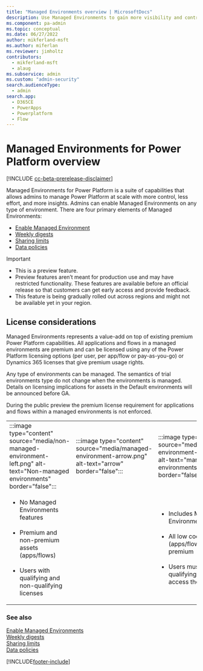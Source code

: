 ```yaml
---
title: "Managed Environments overview | MicrosoftDocs"
description: Use Managed Environments to gain more visibility and control of your Dynamics 365 applications and flows, with less effort.
ms.component: pa-admin
ms.topic: conceptual
ms.date: 06/27/2022
author: mikferland-msft
ms.author: miferlan
ms.reviewer: jimholtz
contributors:
  - mikferland-msft
  - alaug 
ms.subservice: admin
ms.custom: "admin-security"
search.audienceType: 
  - admin
search.app:
  - D365CE
  - PowerApps
  - Powerplatform
  - Flow
---
```

# Managed Environments for Power Platform overview

[!INCLUDE [cc-beta-prerelease-disclaimer](../includes/cc-beta-prerelease-disclaimer.md)]

Managed Environments for Power Platform is a suite of capabilities that allows admins to manage Power Platform at scale with more control, less effort, and more insights. Admins can enable Managed Environments on any type of environment. There are four primary elements of Managed Environments: 

- [Enable Managed Environment](managed-environment-enable.md)
- [Weekly digests](managed-environment-weekly-digests.md)
- [Sharing limits](managed-environment-sharing-limits.md)
- [Data policies](managed-environment-data-policies.md) 

> [!IMPORTANT]
> - This is a preview feature.
> - Preview features aren’t meant for production use and may have restricted functionality. These features are available before an official release so that customers can get early access and provide feedback.
> - This feature is being gradually rolled out across regions and might not be available yet in your region.

## License considerations

Managed Environments represents a value-add on top of  existing premium Power Platform capabilities. All applications and flows in a managed environments are premium and can be licensed using any of the Power Platform licensing options (per user, per app/flow or pay-as-you-go) or Dynamics 365 licenses that give premium usage rights. 

Any type of environments can be managed. The semantics of trial environments type do not change when the environments is managed. Details on licensing implications for assets in the Default environments will be announced before GA.

During the public preview the premium license requirement for applications and flows within a managed environments is not enforced. 

|  | | |
|---------|---------|---------|
|:::image type="content" source="media/non-managed-environment-left.png" alt-text="Non-managed environments" border="false":::     | :::image type="content" source="media/managed-environment-arrow.png" alt-text="arrow" border="false":::        | :::image type="content" source="media/managed-environment-right.png" alt-text="managed environments" border="false":::        |
|<ul><li>No Managed Environments features​</li> <br /><li>Premium and non-premium assets (apps/flows)​</li><br /><li>Users with qualifying and non-qualifying licenses</li></ul>     |         | <ul><li>Includes Managed Environments features​ </li><br /><li>All low code assets (apps/flows) become premium ​</li><br /> <li>Users must have a qualifying license to access the assets </li></ul>       |

### See also  
[Enable Managed Environments](managed-environment-enable.md) <br />
[Weekly digests](managed-environment-weekly-digests.md) <br />
[Sharing limits](managed-environment-sharing-limits.md)  <br />
[Data policies](managed-environment-data-policies.md)





[!INCLUDE[footer-include](../includes/footer-banner.md)]


